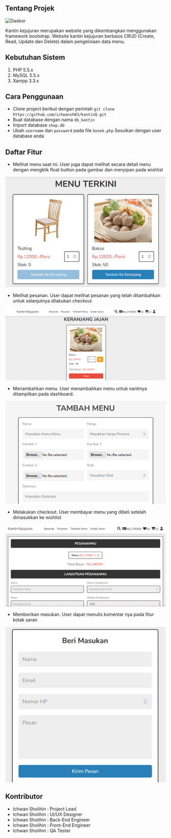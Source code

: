 ## Tentang Projek

![Dasbor](https://github.com/ichwansh03/kantinQ/blob/main/images/checkout.PNG)

Kantin kejujuran merupakan website yang dikembangkan menggunakan framework bootstrap. Website kantin kejujuran berbasis CRUD (Create, Read, Update dan Delete) dalam pengelolaan data menu.

## Kebutuhan Sistem
1. PHP 5.5.x
2. MySQL 5.5.x
3. Xampp 3.3.x

## Cara Penggunaan
- Clone project berikut dengan perintah `git clone https://github.com/ichwansh03/kantinQ.git`
- Buat database dengan nama `db_kantin`
- Import database `shop.db`
- Ubah `username` dan `password` pada file `konek.php` Sesuikan dengan user database anda

## Daftar Fitur
* Melihat menu saat ini. User juga dapat melihat secara detail menu dengan mengklik float button pada gambar dan menyipan pada wishlist
  
![Read](./images/add.PNG)

* Melihat pesanan. User dapat melihat pesanan yang telah ditambahkan untuk selanjutnya dilakukan checkout
  
![Order](./images/order.PNG)

* Menambahkan menu. User menambahkan menu untuk nantinya ditampilkan pada dashboard.
  
![Add](./images/addmenu.PNG)

* Melakukan checkout. User membayar menu yang dibeli setelah dimasukkan ke wishlist

![Checkout](./images/checkout.PNG)

* Memberikan masukan. User dapat menulis komentar nya pada fitur kotak saran
  
![Masukan](./images/masukan.PNG)

## Kontributor

- Ichwan Sholihin : Project Lead
- Ichwan Sholihin : UI/UX Designer
- Ichwan Sholihin : Back-End Engineer
- Ichwan Sholihin : Front-End Engineer
- Ichwan Sholihin : QA Tester
